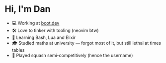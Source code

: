 # Hi, I'm Dan

* 💻 Working at [boot.dev](https://boot.dev)
* 🛠️ Love to tinker with tooling (neovim btw)
* 📖 Learning Bash, Lua and Elixir
* 🎓 Studied maths at university — forgot most of it, but still lethal at times tables
* 🎾 Played squash semi-competitively (hence the username)
